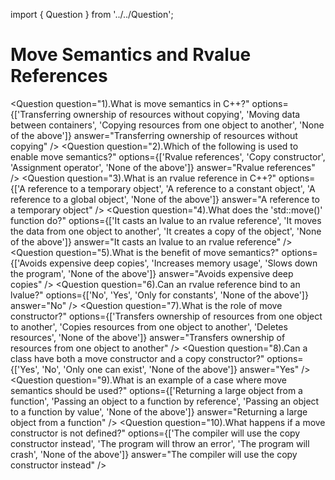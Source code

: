 import { Question } from '../../Question';

# Move Semantics and Rvalue References

<Question
  question="1).What is move semantics in C++?"
  options={['Transferring ownership of resources without copying', 'Moving data between containers', 'Copying resources from one object to another', 'None of the above']}
  answer="Transferring ownership of resources without copying"
/>
<Question
  question="2).Which of the following is used to enable move semantics?"
  options={['Rvalue references', 'Copy constructor', 'Assignment operator', 'None of the above']}
  answer="Rvalue references"
/>
<Question
  question="3).What is an rvalue reference in C++?"
  options={['A reference to a temporary object', 'A reference to a constant object', 'A reference to a global object', 'None of the above']}
  answer="A reference to a temporary object"
/>
<Question
  question="4).What does the 'std::move()' function do?"
  options={['It casts an lvalue to an rvalue reference', 'It moves the data from one object to another', 'It creates a copy of the object', 'None of the above']}
  answer="It casts an lvalue to an rvalue reference"
/>
<Question
  question="5).What is the benefit of move semantics?"
  options={['Avoids expensive deep copies', 'Increases memory usage', 'Slows down the program', 'None of the above']}
  answer="Avoids expensive deep copies"
/>
<Question
  question="6).Can an rvalue reference bind to an lvalue?"
  options={['No', 'Yes', 'Only for constants', 'None of the above']}
  answer="No"
/>
<Question
  question="7).What is the role of move constructor?"
  options={['Transfers ownership of resources from one object to another', 'Copies resources from one object to another', 'Deletes resources', 'None of the above']}
  answer="Transfers ownership of resources from one object to another"
/>
<Question
  question="8).Can a class have both a move constructor and a copy constructor?"
  options={['Yes', 'No', 'Only one can exist', 'None of the above']}
  answer="Yes"
/>
<Question
  question="9).What is an example of a case where move semantics should be used?"
  options={['Returning a large object from a function', 'Passing an object to a function by reference', 'Passing an object to a function by value', 'None of the above']}
  answer="Returning a large object from a function"
/>
<Question
  question="10).What happens if a move constructor is not defined?"
  options={['The compiler will use the copy constructor instead', 'The program will throw an error', 'The program will crash', 'None of the above']}
  answer="The compiler will use the copy constructor instead"
/>
